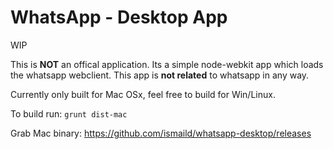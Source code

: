 WhatsApp - Desktop App
===
WIP

This is **NOT** an offical application. Its a simple node-webkit app which loads the whatsapp webclient. This app is **not related** to whatsapp in any way.

Currently only built for Mac OSx, feel free to build for Win/Linux.

To build run: ```grunt dist-mac``` 

Grab Mac binary: https://github.com/ismaild/whatsapp-desktop/releases
